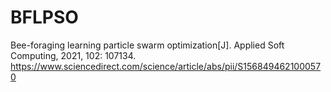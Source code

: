 # BFLPSO
Bee-foraging learning particle swarm optimization[J]. Applied Soft Computing, 2021, 102: 107134.
https://www.sciencedirect.com/science/article/abs/pii/S1568494621000570
